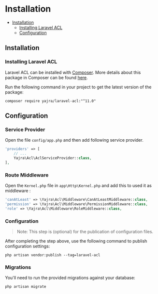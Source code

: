 # Installation

- [Installation](#installation)
    - [Installing Laravel ACL](#installing-laravel-acl)
    - [Configuration](#configuration)

<a name="installation"></a>
## Installation

<a name="installing-laravel-acl"></a>
### Installing Laravel ACL

Laravel ACL can be installed with [Composer](http://getcomposer.org/doc/00-intro.md). More details about this package in Composer can be found [here](https://packagist.org/packages/yajra/laravel-acl).

Run the following command in your project to get the latest version of the package:

```
composer require yajra/laravel-acl:"^11.0"
```

<a name="configuration"></a>
## Configuration

### Service Provider
Open the file ```config/app.php``` and then add following service provider.

```php
'providers' => [
    // ...
    Yajra\Acl\AclServiceProvider::class,
],
```

### Route Middleware
Open the `Kernel.php` file in `app\Http\Kernel.php` and add this to used it as middleware :

```php
'canAtLeast' => \Yajra\Acl\Middleware\CanAtLeastMiddleware::class,
'permission' => \Yajra\Acl\Middleware\PermissionMiddleware::class,
'role' => \Yajra\Acl\Middleware\RoleMiddleware::class,
```

### Configuration
> Note: This step is (optional) for the publication of configuration files.

After completing the step above, use the following command to publish configuration settings:

```
php artisan vendor:publish --tag=laravel-acl
```

### Migrations
You'll need to run the provided migrations against your database:

```php
php artisan migrate
```
